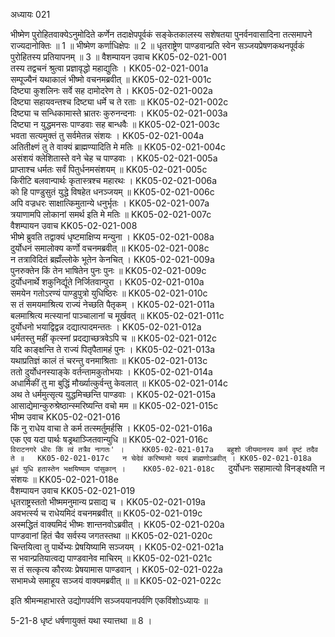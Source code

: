 अध्यायः 021

भीष्मेण पुरोहितवाक्येऽनुमोदिते कर्णेन तदाक्षेपपूर्वकं सङ्केतकालस्य सशेषतया पुनर्वनवासादिना तत्समापने राज्यदानोक्तिः ॥ 1 ॥ भीष्मेण कर्णाधिक्षेपः ॥ 2 ॥ धृतराष्ट्रेण पाण्डवान्प्रति स्वेन सञ्जयप्रेषणकथनपूर्वकं पुरोहितस्य प्रतियापनम् ॥ 3 ॥
वैशम्पायन उवाच 	KK05-02-021-001  
तस्य तद्वचनं श्रुत्वा प्रज्ञावृद्धो महाद्युतिः ।	KK05-02-021-001a  
सम्पूज्यैनं यथाकालं भीष्मो वचनमब्रवीत् ॥	KK05-02-021-001c  
दिष्ट्या कुशलिनः सर्वे सह दामोदरेण ते ।	KK05-02-021-002a  
दिष्ट्या सहायवन्तश्च दिष्ट्या धर्मे च ते रताः ॥	KK05-02-021-002c  
दिष्ट्या च सन्धिकामास्ते भ्रातरः कुरुनन्दनाः ।	KK05-02-021-003a  
दिष्ट्या न युद्धमनसः पाण्डवाः सह बान्धवैः ॥	KK05-02-021-003c  
भवता सत्यमुक्तं तु सर्वमेतन्न संशयः ।	KK05-02-021-004a  
अतितीक्ष्णं तु ते वाक्यं ब्राह्मण्यादिति मे मतिः ॥	KK05-02-021-004c  
असंशयं क्लेशितास्ते वने चेह च पाण्डवाः ।	KK05-02-021-005a  
प्राप्ताश्च धर्मतः सर्वं पितुर्धनमसंशयम् ॥	KK05-02-021-005c  
किरीटि बलवान्पार्थः कृतास्त्रश्च महारथः ।	KK05-02-021-006a  
को हि पाण्डुसुतं युद्धे विषहेत धनञ्जयम् ॥	KK05-02-021-006c  
अपि वज्रधरः साक्षात्किमुतान्ये धनुर्भृतः ।	KK05-02-021-007a  
त्रयाणामपि लोकानां समर्थ इति मे मतिः ॥	KK05-02-021-007c  
वैशम्पायन उवाच 	KK05-02-021-008  
भीष्मे ब्रुवति तद्वाक्यं धृष्टमाक्षिप्य मन्युना ।	KK05-02-021-008a  
दुर्योधनं समालोक्य कर्णो वचनमब्रवीत् ॥	KK05-02-021-008c  
न तत्राविदितं ब्रह्मँल्लोके भूतेन केनचित् ।	KK05-02-021-009a  
पुनरुक्तेन किं तेन भाषितेन पुनः पुनः ॥	KK05-02-021-009c  
दुर्योधनार्थे शकुनिर्द्यूते निर्जितवान्पुरा ।	KK05-02-021-010a  
समयेन गतोऽरण्यं पाण्डुपुत्रो युधिष्ठिरः ॥	KK05-02-021-010c  
स तं समयमाश्रित्य राज्यं नेच्छति पैतृकम् ।	KK05-02-021-011a  
बलमाश्रित्य मत्स्यानां पाञ्चालानां च मूर्खवत् ॥	KK05-02-021-011c  
दुर्योधनो भयाद्विद्वन्न दद्यात्पादमन्ततः ।	KK05-02-021-012a  
धर्मतस्तु महीं कृत्स्नां प्रदद्याच्छत्रवेऽपि च ॥	KK05-02-021-012c  
यदि काङ्क्षन्ति ते राज्यं पितृपैतामहं पुनः ।	KK05-02-021-013a  
यथाप्रतिज्ञं कालं तं चरन्तु वनमाश्रिताः ॥	KK05-02-021-013c  
ततो दुर्योधनस्याङ्के वर्तन्तामकुतोभयाः ।	KK05-02-021-014a  
अधार्मिकीं तु मा बुद्धिं मौर्ख्यात्कुर्वन्तु केवलात् ॥	KK05-02-021-014c  
अथ ते धर्ममुत्सृत्य युद्धमिच्छन्ति पाण्डवाः ।	KK05-02-021-015a  
आसाद्येमान्कुरुश्रेष्ठान्स्मरिष्यन्ति वचो मम ॥	KK05-02-021-015c  
भीष्म उवाच 	KK05-02-021-016  
किं नु राधेय वाचा ते कर्म तत्स्मर्तुमर्हसि ।	KK05-02-021-016a  
एक एव यदा पार्थः षड्रथाञ्जितवान्युधि ॥	KK05-02-021-016c  
`विराटनगरे धीरः किं त्वं तत्रैव नागतः' ।	KK05-02-021-017a  
बहुशो जीयमानस्य कर्म दृष्टं तदैव ते ॥	KK05-02-021-017c  
न चेदेवं करिष्यामो यदयं ब्राह्मणोऽब्रवीत् ।	KK05-02-021-018a  
ध्रुवं युधि हतास्तेन भक्षयिष्याम पांसुकान् ।	KK05-02-021-018c  
`दुर्योधनः सहामात्यो विनङ्क्ष्यति न संशयः ॥	KK05-02-021-018e  
वैशम्पायन उवाच 	KK05-02-021-019  
धृतराष्ट्रस्ततो भीष्ममनुमान्य प्रसाद्य च ।	KK05-02-021-019a  
अवभर्त्स्य च राधेयमिदं वचनमब्रवीत् ॥	KK05-02-021-019c  
अस्मद्धितं वाक्यमिदं भीष्मः शान्तनवोऽब्रवीत् ।	KK05-02-021-020a  
पाण्डवानां हितं चैव सर्वस्य जगतस्तथा ॥	KK05-02-021-020c  
चिन्तयित्वा तु पार्थेभ्यः प्रेषयिष्यामि सञ्जयम् ।	KK05-02-021-021a  
स भवान्प्रतियात्वद्य पाण्डवानेव माचिरम् ॥	KK05-02-021-021c  
स तं सत्कृत्य कौरव्यः प्रेषयामास पाण्डवान् ।	KK05-02-021-022a  
सभामध्ये समाहूय सञ्जयं वाक्यमब्रवीत् ॥ ॥	KK05-02-021-022c  

इति श्रीमन्महाभारते उद्योगपर्वणि सञ्जययानपर्वणि एकविंशोऽध्यायः ॥

5-21-8 धृष्टं धर्षणायुक्तं यथा स्यात्तथा ॥ 8 ।
